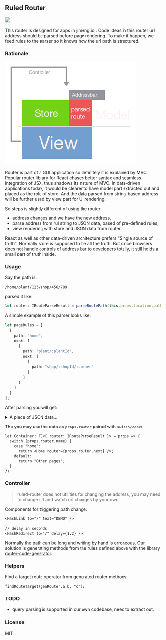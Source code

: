 ## Ruled Router

![](https://img.shields.io/npm/v/@jimengio/ruled-router.svg?style=flat-square)

This router is designed for apps in jimeng.io . Code ideas in this router url address should be parsed before page rendering. To make it happen, we feed rules to the parser so it knows how the url path is structured.

### Rationale

![ruled-router explained](./diagram/ruled-router.png)

Router is part of a GUI application so definitely it is explained by MVC. Popular router library for React chases better syntax and seamless integration of JSX, thus shadows its nature of MVC. In data-driven applications today, it would be clearer to have model part extracted out and placed as the role of store. And the data parsed from string-based address will be further used by view part for UI rendering.

So steps is slightly different of using the router:

- address changes and we have the new address,
- parse address from rul string to JSON data, based of pre-defined rules,
- view rendering with store and JSON data from router.

React as well as other data-driven architecture prefers "Single source of truth". Normally store is supposed to be all the truth. But since browsers does not handle controls of address bar to developers totally, it still holds a small part of truth inside.

### Usage

Say the path is:

```url
/home/plant/123/shop/456/789
```

parsed it like:

```ts
let router: IRouteParseResult = parseRoutePath(this.props.location.pathname, pageRules);
```

A simple example of this parser looks like:

```ts
let pageRules = [
  {
    path: "home",
    next: [
      {
        path: "plant/:plantId",
        next: [
          {
            path: "shop/:shopId/:corner"
          }
        ]
      }
    ]
  }
];
```

After parsing you will get:

<details>
<summary>A piece of JSON data...</summary>

```json
{
  "raw": "home",
  "name": "home",
  "matches": true,
  "restPath": ["plant", "123", "shop", "456", "789"],
  "params": {},
  "data": {},
  "next": {
    "raw": "plant/:plantId",
    "name": "plant",
    "matches": true,
    "restPath": ["shop", "456", "789"],
    "params": {
      "plantId": "123"
    },
    "data": {
      "plantId": "123"
    },
    "next": {
      "raw": "shop/:shopId/:corner",
      "name": "shop",
      "matches": true,
      "next": null,
      "restPath": [],
      "data": {
        "shopId": "456",
        "corner": "789"
      },
      "params": {
        "plantId": "123",
        "shopId": "456",
        "corner": "789"
      }
    }
  }
}
```

Or in a more intuitive syntax:

```edn
{:raw "home",
 :name "home",
 :matches true,
 :restPath ["plant" "123" "shop" "456" "789"],
 :params {},
 :data {},
 :next {:raw "plant/:plantId",
        :name "plant",
        :matches true,
        :restPath ["shop" "456" "789"],
        :params {:plantId "123"},
        :data {:plantId "123"},
        :next {:raw "shop/:shopId/:corner",
               :name "shop",
               :matches true,
               :next nil,
               :restPath [],
               :data {:shopId "456", :corner "789"},
               :params {:plantId "123", :shopId "456", :corner "789"}}}}
```

</details>

The you may use the data as `props.router` paired with `switch/case`:

```tsx
let Container: FC<{ router: IRouteParseResult }> = props => {
  switch (props.router.name) {
    case "home":
      return <Home router={props.router.next} />;
    default:
      return "Other pages";
  }
};
```

### Controller

> ruled-router does not utilities for changing the address, you may need to change url and watch url changes by your own.

Components for triggering path change:

```tsx
<HashLink to="/" text="DEMO" />

// delay in seconds
<HashRedirect to="/" delay={1.2} />
```

Normally the path can be long and writing by hand is erroneous. Our solution is generating methods from the rules defined above with the library [router-code-generator](https://github.com/jimengio/router-code-generator/).

### Helpers

Find a target route operator from generated router methods:

```tsx
findRouteTarget(genRouter.a.b, "c");
```

### TODO

- query parsing is supported in our own codebase, need to extract out.

### License

MIT

